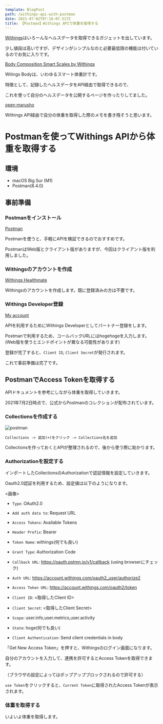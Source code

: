 ```yaml
---
template: BlogPost
path: /withings-api-with-postman
date: 2021-07-02T07:16:07.517Z
title: 【Postman】Withings APIで体重を取得する
---
```

[Withings](https://www.withings.com/jp/ja/)はいろーんなヘルスデータを取得できるガジェットを出しています。

少し値段は高いですが、デザインがシンプルなのと必要最低限の機能は付いているのでお気に入りです。

[Body Composition Smart Scales by Withings](https://www.withings.com/jp/ja/scales)

Witings Bodyは、いわゆるスマート体重計です。

特徴として、記録したヘルスデータをAPI経由で取得できるので、

これを使って自分のヘルスデータを公開するページを作ったりしてました。

[open marusho](https://open.marusho.io/admin/dashboard)

Withings API経由で自分の体重を取得した際のメモを書き残そうと思います。

# Postmanを使ってWithings APIから体重を取得する

## 環境

* macOS Big Sur (M1)
* Postman(8.4.0)

## 事前準備


### Postmanをインストール

[Postman](https://www.postman.com/downloads/)

Postmanを使うと、手軽にAPIを検証できるのでおすすめです。

PostmanはWeb版とクライアント版がありますが、今回はクライアント版を利用しました。

### Withingsのアカウントを作成

[Withings Healthmate](https://healthmate.withings.com/)

Withingsのアカウントを作成します。既に登録済みの方は不要です。

### Withings Developer登録

[My account](https://account.withings.com/partner/add_oauth2)

APIを利用するためにWithings Developerとしてパートナー登録をします。



Postmanで利用するため、コールバックURLにはhogehogeを入力します。
(Web版を使うとエンドポイントが異なる可能性があります)


登録が完了すると、`Client ID`, `Client Secret`が発行されます。

これで事前準備は完了です。


## PostmanでAccess Tokenを取得する

APIドキュメントを参考にしながら体重を取得していきます。

2021年7月2日時点で、公式からPostmanのコレクションが配布されています。

### Collectionsを作成する
![postman](/assets/Postman.png)

`Collections -> 追加(+)をクリック -> Collections名を追加`

Collectionsを作っておくとAPIが整理されるので、後から使う際に助かります。



### Authorizationを設定する

インポートしたCollectionsのAuthorizationで認証情報を設定していきます。

Oauth2.0認証を利用するため、設定値は以下のようになります。

<画像>

- `Type`: OAuth2.0
- `Add auth data to`: Request URL
- `Access Tokens`: Available Tokens
- `Header Prefix`: Bearer

- `Token Name`: withings(何でも良い)
- `Grant Type`: Authorization Code
- `Callback URL`: https://oauth.pstmn.io/v1/callback (using browserにチェック)
- `Auth URL`: https://account.withings.com/oauth2_user/authorize2
- `Access Token URL`: https://account.withings.com/oauth2/token
- `Client ID`: <取得したClient ID>
- `Client Secret`: <取得したClient Secret>
- `Scope`: user.info,user.metrics,user.activity
- `State`: hoge(何でも良い)
- `Client Authentication`: Send client credentials in body
 

「Get New Access Token」を押すと、Withingsのログイン画面になります。

自分のアカウントを入力して、連携を許可するとAccess Tokenを取得できます。

（ブラウザの設定によってはポップアップブロックされるので許可する）

`use Token`をクリックすると、`Current Token`に取得されたAccess Tokenが表示されます。

### 体重を取得する

いよいよ体重を取得します。

